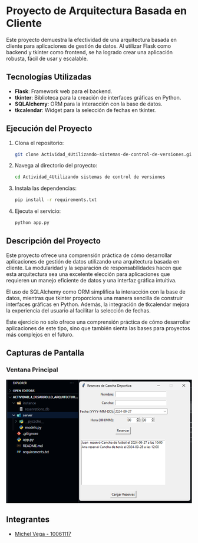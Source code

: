 # Proyecto de Arquitectura Basada en Cliente

Este proyecto demuestra la efectividad de una arquitectura basada en cliente para aplicaciones de gestión de datos. Al utilizar Flask como backend y tkinter como frontend, se ha logrado crear una aplicación robusta, fácil de usar y escalable.

## Tecnologías Utilizadas

- **Flask**: Framework web para el backend.
- **tkinter**: Biblioteca para la creación de interfaces gráficas en Python.
- **SQLAlchemy**: ORM para la interacción con la base de datos.
- **tkcalendar**: Widget para la selección de fechas en tkinter.

## Ejecución del Proyecto

1. Clona el repositorio:
    ```bash
    git clone Actividad_4Utilizando-sistemas-de-control-de-versiones.git
    ```
2. Navega al directorio del proyecto:
    ```bash
    cd Actividad_4Utilizando sistemas de control de versiones
    ```
3. Instala las dependencias:
    ```bash
    pip install -r requirements.txt
    ```
4. Ejecuta el servicio:
    ```bash
    python app.py
    ```

## Descripción del Proyecto

Este proyecto ofrece una comprensión práctica de cómo desarrollar aplicaciones de gestión de datos utilizando una arquitectura basada en cliente. La modularidad y la separación de responsabilidades hacen que esta arquitectura sea una excelente elección para aplicaciones que requieren un manejo eficiente de datos y una interfaz gráfica intuitiva.

El uso de SQLAlchemy como ORM simplifica la interacción con la base de datos, mientras que tkinter proporciona una manera sencilla de construir interfaces gráficas en Python. Además, la integración de tkcalendar mejora la experiencia del usuario al facilitar la selección de fechas.

Este ejercicio no solo ofrece una comprensión práctica de cómo desarrollar aplicaciones de este tipo, sino que también sienta las bases para proyectos más complejos en el futuro.

## Capturas de Pantalla

### Ventana Principal

![Ventana Principal](/docs/img/front.png)


## Integrantes

- [Michel Vega - 10061117](https://github.com/mix3432)
